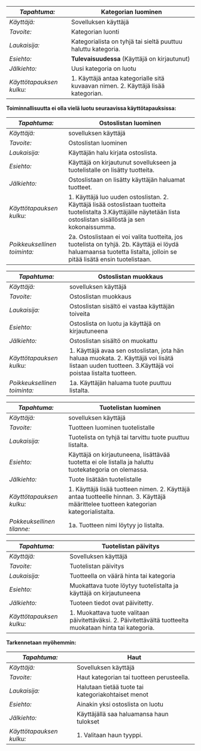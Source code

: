 
_Tapahtuma:_ | Kategorian luominen
--- | ---
_Käyttäjä:_ | Sovelluksen käyttäjä
_Tavoite:_ | Kategorian luonti 
_Laukaisija:_ | Kategorialista on tyhjä tai sieltä puuttuu haluttu kategoria.
_Esiehto:_ | **Tulevaisuudessa** (Käyttäjä on kirjautunut) 
_Jälkiehto:_ | Uusi kategoria on luotu
_Käyttötapauksen kulku:_ | 1. Käyttäjä antaa kategorialle sitä kuvaavan nimen. 2. Käyttäjä lisää kategorian.

**Toiminnallisuutta ei olla vielä luotu seuraavissa käyttötapauksissa:**

_Tapahtuma:_ | Ostoslistan luominen
--- | ---
 _Käyttäjä:_ | sovelluksen käyttäjä 
 _Tavoite:_ | Ostoslistan luominen
_Laukaisija:_ | Käyttäjän halu kirjata ostoslista. 
_Esiehto:_ | Käyttäjä on kirjautunut sovellukseen ja tuotelistalle on lisätty tuotteita.
_Jälkiehto:_ | Ostoslistaan on lisätty käyttäjän haluamat tuotteet.
 _Käyttötapauksen kulku:_  |1. Käyttäjä luo uuden ostoslistan.  2. Käyttäjä lisää ostoslistaan tuotteita tuotelistalta 3.Käyttäjälle näytetään lista ostoslistan sisällöstä ja sen kokonaissumma.
 _Poikkeuksellinen toiminta:_ | 2a. Ostoslistaan ei voi valita tuotteita, jos tuotelista on tyhjä. 2b. Käyttäjä ei löydä haluamaansa tuotetta listalta, jolloin se pitää lisätä ensin tuotelistaan.


_Tapahtuma:_ | Ostoslistan muokkaus
--- | ---
_Käyttäjä:_ | sovelluksen käyttäjä
_Tavoite:_ | Ostoslistan muokkaus
_Laukaisija:_ | Ostoslistan sisältö ei vastaa käyttäjän toiveita
_Esiehto:_ | Ostoslista on luotu ja käyttäjä on kirjautuneena
_Jälkiehto:_ | Ostoslistan sisältö on muokattu
_Käyttötapauksen kulku:_ | 1. Käyttäjä avaa sen ostoslistan, jota hän haluaa muokata. 2. Käyttäjä voi lisätä listaan uuden tuotteen. 3.Käyttäjä voi poistaa listalta tuotteen.
_Poikkeuksellinen toiminta:_ | 1a. Käyttäjän haluama tuote puuttuu listalta.


_Tapahtuma:_ | Tuotelistan luominen
--- | ---
_Käyttäjä:_ | sovelluksen käyttäjä
_Tavoite:_ | Tuotteen luominen tuotelistalle
_Laukaisija:_ | Tuotelista on tyhjä tai tarvittu tuote puuttuu listalta.
_Esiehto:_  | Käyttäjä on kirjautuneena, lisättävää tuotetta ei ole listalla ja haluttu tuotekategoria on olemassa.
_Jälkiehto:_ | Tuote lisätään tuotelistalle
_Käyttötapauksen kulku:_ | 1. Käyttäjä lisää tuotteen nimen. 2. Käyttäjä antaa tuotteelle hinnan. 3. Käyttäjä määrittelee tuotteen kategorian kategorialistalta.
_Pokkeuksellinen tilanne:_ | 1a. Tuotteen nimi löytyy jo listalta.


_Tapahtuma:_  | Tuotelistan päivitys
--- | ---
_Käyttäjä:_ |  Sovelluksen käyttäjä
_Tavoite:_ | Tuotelistan päivitys
_Laukaisija:_ | Tuotteella on väärä hinta tai kategoria
_Esiehto:_ | Muokattava tuote löytyy tuotelistalta ja käyttäjä on kirjautuneena
_Jälkiehto:_ | Tuoteen tiedot ovat päivitetty.
_Käyttötapauksen kulku:_ | 1. Muokattava tuote valitaan päivitettäväksi. 2. Päivitettävältä tuotteelta muokataan hinta tai kategoria.
 
 **Tarkennetaan myöhemmin:**
 
 _Tapahtuma:_ | Haut
 --- | ---
 _Käyttäjä:_ | Sovelluksen käyttäjä
 _Tavoite:_ | Haut kategorian tai tuotteen perusteella.
 _Laukaisija:_ | Halutaan tietää tuote tai kategoriakohtaiset menot
 _Esiehto:_ | Ainakin yksi ostoslista on luotu
 _Jälkiehto:_ | Käyttäjällä saa haluamansa haun tulokset
 _Käyttötapauksen kulku:_ | 1. Valitaan haun tyyppi.
